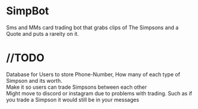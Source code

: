 # SimpBot

Sms and MMs card trading bot that grabs clips of The Simpsons and a Quote and puts a rareity on it.

# //TODO<br>
Database for Users to store Phone-Number, How many of each type of Simpson and its worth.<br>
Make it so users can trade Simpsons between each other<br>
Might move to discord or instagram due to problems with trading. Such as if you trade a Simpson it would still be in your messages
